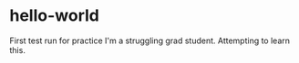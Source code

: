 # hello-world
First test run for practice
I'm a struggling grad student. Attempting to learn this. 
